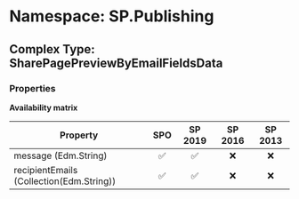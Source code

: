 # Namespace: SP.Publishing

## Complex Type: SharePagePreviewByEmailFieldsData

### Properties

**Availability matrix**

Property | SPO | SP 2019 | SP 2016 | SP 2013
----------|:---:|:-------:|:-------:|:-------:
message (Edm.String) | ✅ | ✅ | ❌ | ❌
recipientEmails (Collection(Edm.String)) | ✅ | ✅ | ❌ | ❌